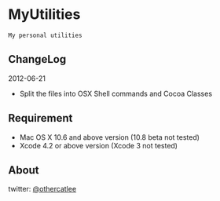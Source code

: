 MyUtilities
==============

	My personal utilities

## ChangeLog
    
2012-06-21

* Split the files into OSX Shell commands and Cocoa Classes

## Requirement

* Mac OS X 10.6 and above version (10.8 beta not tested)
* Xcode 4.2 or above version (Xcode 3 not tested)

## About

twitter: [@othercatlee](twitter.com/#!/othercatlee)



